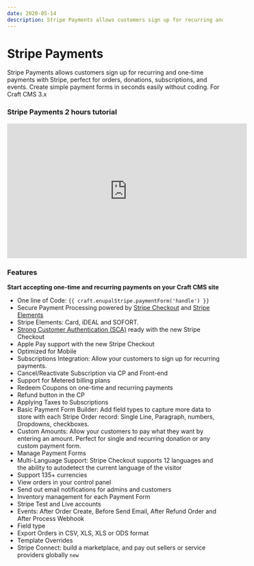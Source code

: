 ```yaml
---
date: 2020-05-14
description: Stripe Payments allows customers sign up for recurring and one-time payments with Stripe, perfect for orders, donations, subscriptions, and events. Create simple payment forms in seconds easily without coding. For Craft CMS 3.x
---
```


# Stripe Payments

Stripe Payments allows customers sign up for recurring and one-time payments with Stripe, perfect for orders, donations, subscriptions, and events. Create simple payment forms in seconds easily without coding. For Craft CMS 3.x

### Stripe Payments 2 hours tutorial


<iframe width="560" height="315" src="https://www.youtube.com/embed/Te1ojDiVaR8" frameborder="0" allow="autoplay; encrypted-media" allowfullscreen></iframe>

### Features

**Start accepting one-time and recurring payments on your Craft CMS site** 

 * One line of Code: `{{ craft.enupalStripe.paymentForm('handle') }} `
 * Secure Payment Processing powered by [Stripe Checkout](https://stripe.com/checkout) and [Stripe Elements](https://stripe.com/elements)
 * Stripe Elements: Card, iDEAL and SOFORT.
 * [Strong Customer Authentication (SCA)](https://enupal.com/craft-plugins/stripe-payments/docs/getting-started/sca) ready with the new Stripe Checkout
 * Apple Pay support with the new Stripe Checkout
 * Optimized for Mobile
 * Subscriptions Integration: Allow your customers to sign up for recurring payments.
 * Cancel/Reactivate Subscription via CP and Front-end 
 * Support for Metered billing plans
 * Redeem Coupons on one-time and recurring payments
 * Refund button in the CP 
 * Applying Taxes to Subscriptions
 * Basic Payment Form Builder: Add field types to capture more data to store with each Stripe Order record: Single Line, Paragraph, numbers, Dropdowns, checkboxes.
 * Custom Amounts: Allow your customers to pay what they want by entering an amount. Perfect for single and recurring donation or any custom payment form.
 * Manage Payment Forms
 * Multi-Language Support: Stripe Checkout supports 12 languages and the ability to autodetect the current language of the visitor
 * Support 135+ currencies 
 * View orders in your control panel
 * Send out email notifications for admins and customers
 * Inventory management for each Payment Form
 * Stripe Test and Live accounts
 * Events: After Order Create, Before Send Email, After Refund Order and After Process Webhook
 * Field type
 * Export Orders in CSV, XLS, XLS or ODS format
 * Template Overrides
 * Stripe Connect: build a marketplace, and pay out sellers or service providers globally `new` 